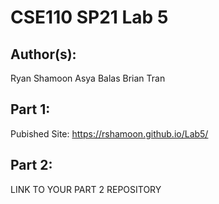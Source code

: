 # CSE110 SP21 Lab 5

## Author(s):
Ryan Shamoon
Asya Balas
Brian Tran

## Part 1:

Pubished Site: https://rshamoon.github.io/Lab5/

## Part 2:

LINK TO YOUR PART 2 REPOSITORY